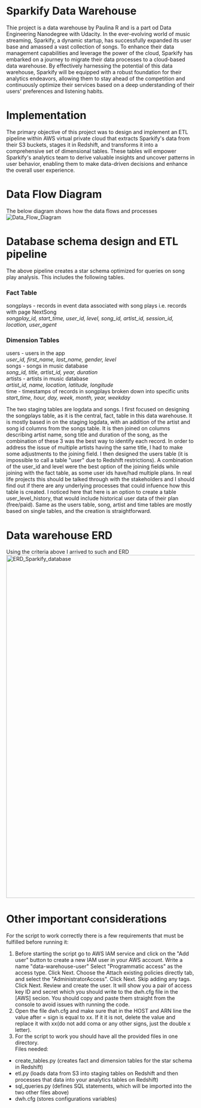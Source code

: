 # Sparkify Data Warehouse 

Thie project is a data warehouse by Paulina R and is a part od Data Engineering Nanodegree with Udacity. 
In the ever-evolving world of music streaming, Sparkify, a dynamic startup, has successfully expanded its user base and amassed a vast collection of songs. To enhance their data management capabilities and leverage the power of the cloud, Sparkify has embarked on a journey to migrate their data processes to a cloud-based data warehouse. 
By effectively harnessing the potential of this data warehouse, Sparkify will be equipped with a robust foundation for their analytics endeavors, allowing them to stay ahead of the competition and continuously optimize their services based on a deep understanding of their users' preferences and listening habits.

# Implementation

The primary objective of this project was to design and implement an ETL pipeline within AWS virtual private cloud that extracts Sparkify's data from their S3 buckets, stages it in Redshift, and transforms it into a comprehensive set of dimensional tables. These tables will empower Sparkify's analytics team to derive valuable insights and uncover patterns in user behavior, enabling them to make data-driven decisions and enhance the overall user experience.

# Data Flow Diagram
The below diagram shows how the data flows and processes
![Data_Flow_Diagram](https://github.com/paulinaruda/data_warehouse_etl/assets/84568114/22b6a7b9-30f3-4201-983b-ef9d42ba4744)

# Database schema design and ETL pipeline

The above pipeline creates a star schema optimized for queries on song play analysis. This includes the following tables.<br>
### Fact Table<br>
songplays - records in event data associated with song plays i.e. records with page NextSong<br>
_songplay_id, start_time, user_id, level, song_id, artist_id, session_id, location, user_agent_<br>
### Dimension Tables
users - users in the app<br>
_user_id, first_name, last_name, gender, level_<br>
songs - songs in music database<br>
_song_id, title, artist_id, year, duration_<br>
artists - artists in music database<br>
_artist_id, name, location, latitude, longitude_<br>
time - timestamps of records in songplays broken down into specific units<br>
_start_time, hour, day, week, month, year, weekday_<br>

The two staging tables are logdata and songs. I first focused on designing the songplays table, as it is the central, fact, table in this data warehouse. It is mostly based in on the staging logdata, with an addition of the artist and song id columns from the songs table. It is then joined on columns describing artist name, song title and duration of the song, as the combination of these 3 was the best way to identify each record. In order to address the issue of multiple artists having the same title, I had to make some adjustments to the joining field.
I then designed the users table (it is impossible to call a table "user" due to Redshift restrictions). 
A combination of the user_id and level were the best option of the joining fields while joining with the fact table, as some user ids have/had multiple plans. In real life projects this should be talked through with the stakeholders and I should find out if there are any underlying processes that could infuence how this table is created. I noticed here that here is an option to create a table user_level_history, that would include historical user data of their plan (free/paid).
Same as the users table, song, artist and time tables are mostly based on single tables, and the creation is straightforward. 

# Data warehouse ERD
Using the criteria above I arrived to such and ERD
<img width="917" alt="ERD_Sparkify_database" src="https://github.com/paulinaruda/data_warehouse_etl/assets/84568114/76750fcf-f40b-40b7-b239-c54ea8f2d00b">

# Other important considerations
For the script to work correctly there is a few requirements that must be fulfilled before running it:
1. Before starting the script go to AWS IAM service and click on the "Add user" button to create a new IAM user in your AWS account. Write a name "data-warehouse-user" Select "Programmatic access" as the access type. Click Next. Choose the Attach existing policies directly tab, and select the "AdministratorAccess". Click Next. Skip adding any tags. Click Next. Review and create the user. It will show you a pair of access key ID and secret which you should write to the dwh.cfg file in the [AWS] secion. You should copy and paste them straight from the console to avoid issues with running the code. 
2. Open the file dwh.cfg and make sure that in the HOST and ARN line the value after = sign is equal to xx. If it it is not, delete the value and replace it with xx(do not add coma or any other signs, just the double x letter).
3. For the script to work you should have all the provided files in one directory.<br>
Files needed: <br>
* create_tables.py (creates fact and dimension tables for the star schema in Redshift)<br>
* etl.py (loads data from S3 into staging tables on Redshift and then processes that data into your analytics tables on Redshift)<br>
* sql_queries.py (defines SQL statements, which will be imported into the two other files above)<br>
* dwh.cfg (stores configurations variables)
